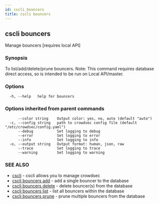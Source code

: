 ```yaml
---
id: cscli_bouncers
title: cscli bouncers
---
```

## cscli bouncers

Manage bouncers [requires local API]

### Synopsis

To list/add/delete/prune bouncers.
Note: This command requires database direct access, so is intended to be run on Local API/master.


### Options

```
  -h, --help   help for bouncers
```

### Options inherited from parent commands

```
      --color string    Output color: yes, no, auto (default "auto")
  -c, --config string   path to crowdsec config file (default "/etc/crowdsec/config.yaml")
      --debug           Set logging to debug
      --error           Set logging to error
      --info            Set logging to info
  -o, --output string   Output format: human, json, raw
      --trace           Set logging to trace
      --warning         Set logging to warning
```

### SEE ALSO

* [cscli](/cscli/cscli.md)	 - cscli allows you to manage crowdsec
* [cscli bouncers add](/cscli/cscli_bouncers_add.md)	 - add a single bouncer to the database
* [cscli bouncers delete](/cscli/cscli_bouncers_delete.md)	 - delete bouncer(s) from the database
* [cscli bouncers list](/cscli/cscli_bouncers_list.md)	 - list all bouncers within the database
* [cscli bouncers prune](/cscli/cscli_bouncers_prune.md)	 - prune multiple bouncers from the database

